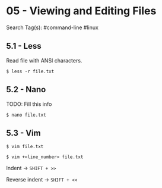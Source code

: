 # 05 - Viewing and Editing Files

Search Tag(s): #command-line #linux

## 5.1 - Less

Read file with ANSI characters.

```
$ less -r file.txt
```

## 5.2 - Nano

TODO: Fill this info

```
$ nano file.txt
```

## 5.3 - Vim

```
$ vim file.txt

$ vim +<line_number> file.txt
```

Indent -> `SHIFT + >>`

Reverse indent -> `SHIFT + <<`